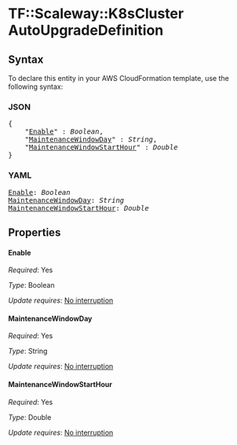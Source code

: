 # TF::Scaleway::K8sCluster AutoUpgradeDefinition

## Syntax

To declare this entity in your AWS CloudFormation template, use the following syntax:

### JSON

<pre>
{
    "<a href="#enable" title="Enable">Enable</a>" : <i>Boolean</i>,
    "<a href="#maintenancewindowday" title="MaintenanceWindowDay">MaintenanceWindowDay</a>" : <i>String</i>,
    "<a href="#maintenancewindowstarthour" title="MaintenanceWindowStartHour">MaintenanceWindowStartHour</a>" : <i>Double</i>
}
</pre>

### YAML

<pre>
<a href="#enable" title="Enable">Enable</a>: <i>Boolean</i>
<a href="#maintenancewindowday" title="MaintenanceWindowDay">MaintenanceWindowDay</a>: <i>String</i>
<a href="#maintenancewindowstarthour" title="MaintenanceWindowStartHour">MaintenanceWindowStartHour</a>: <i>Double</i>
</pre>

## Properties

#### Enable

_Required_: Yes

_Type_: Boolean

_Update requires_: [No interruption](https://docs.aws.amazon.com/AWSCloudFormation/latest/UserGuide/using-cfn-updating-stacks-update-behaviors.html#update-no-interrupt)

#### MaintenanceWindowDay

_Required_: Yes

_Type_: String

_Update requires_: [No interruption](https://docs.aws.amazon.com/AWSCloudFormation/latest/UserGuide/using-cfn-updating-stacks-update-behaviors.html#update-no-interrupt)

#### MaintenanceWindowStartHour

_Required_: Yes

_Type_: Double

_Update requires_: [No interruption](https://docs.aws.amazon.com/AWSCloudFormation/latest/UserGuide/using-cfn-updating-stacks-update-behaviors.html#update-no-interrupt)

